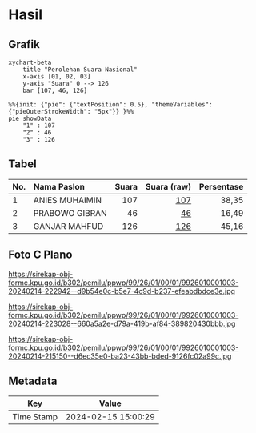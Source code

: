 # Hasil

## Grafik

```mermaid
xychart-beta
    title "Perolehan Suara Nasional"
    x-axis [01, 02, 03]
    y-axis "Suara" 0 --> 126
    bar [107, 46, 126]
```

```mermaid
%%{init: {"pie": {"textPosition": 0.5}, "themeVariables": {"pieOuterStrokeWidth": "5px"}} }%%
pie showData
    "1" : 107
    "2" : 46
    "3" : 126
```

## Tabel

| No. | Nama Paslon    | Suara | Suara (raw) | Persentase |
|:--- |:-------------- | -----:| -----------:| ----------:|
| 1   | ANIES MUHAIMIN | 107   | [107][p-1]  | 38,35      |
| 2   | PRABOWO GIBRAN | 46    | [46][p-2]   | 16,49      |
| 3   | GANJAR MAHFUD  | 126   | [126][p-3]  | 45,16      |


[p-1]: https://github.com/gigit-pemilu/pemilu-2024/blob/main/pilpres/hitung-suara/sub/99-luar-negeri/sub/26-canberra-australia/sub/01-canberra-australia/sub/0001-canberra-australia/sub/003-tps-002/sub/paslon-1.txt
[p-2]: https://github.com/gigit-pemilu/pemilu-2024/blob/main/pilpres/hitung-suara/sub/99-luar-negeri/sub/26-canberra-australia/sub/01-canberra-australia/sub/0001-canberra-australia/sub/003-tps-002/sub/paslon-2.txt
[p-3]: https://github.com/gigit-pemilu/pemilu-2024/blob/main/pilpres/hitung-suara/sub/99-luar-negeri/sub/26-canberra-australia/sub/01-canberra-australia/sub/0001-canberra-australia/sub/003-tps-002/sub/paslon-3.txt

## Foto C Plano

https://sirekap-obj-formc.kpu.go.id/b302/pemilu/ppwp/99/26/01/00/01/9926010001003-20240214-222942--d9b54e0c-b5e7-4c9d-b237-efeabdbdce3e.jpg

https://sirekap-obj-formc.kpu.go.id/b302/pemilu/ppwp/99/26/01/00/01/9926010001003-20240214-223028--660a5a2e-d79a-419b-af84-389820430bbb.jpg

https://sirekap-obj-formc.kpu.go.id/b302/pemilu/ppwp/99/26/01/00/01/9926010001003-20240214-215150--d6ec35e0-ba23-43bb-bded-9126fc02a99c.jpg


## Metadata

| Key        | Value               |
| ---------- | ------------------- |
| Time Stamp | 2024-02-15 15:00:29 |



